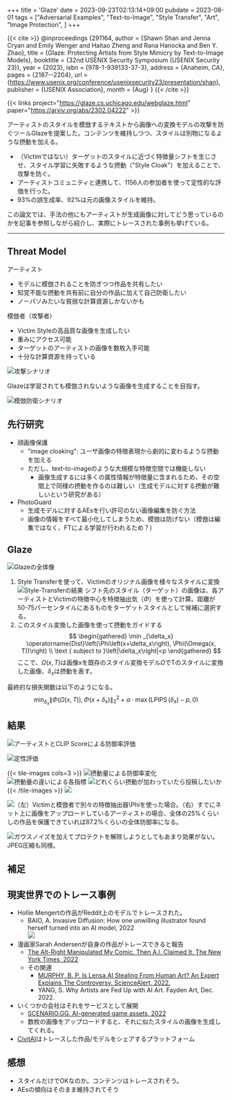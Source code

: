 +++
title = 'Glaze'
date = 2023-09-23T02:13:14+09:00
pubdate = 2023-08-01
tags = ["Adversarial Examples", "Text-to-Image", "Style Transfer", "Art", "Image Protection", ]
+++

{{< cite >}}
@inproceedings {291164,
author = {Shawn Shan and Jenna Cryan and Emily Wenger and Haitao Zheng and Rana Hanocka and Ben Y. Zhao},
title = {Glaze: Protecting Artists from Style Mimicry by Text-to-Image Models},
booktitle = {32nd USENIX Security Symposium (USENIX Security 23)},
year = {2023},
isbn = {978-1-939133-37-3},
address = {Anaheim, CA},
pages = {2187--2204},
url = {https://www.usenix.org/conference/usenixsecurity23/presentation/shan},
publisher = {USENIX Association},
month = {Aug}
}
{{< /cite >}}

{{< links project="https://glaze.cs.uchicago.edu/webglaze.html" paper="https://arxiv.org/abs/2302.04222" >}}

アーティストのスタイルを模倣するテキストから画像への変換モデルの攻撃を防ぐツールGlazeを提案した。コンテンツを維持しつつ、スタイルは別物になるような摂動を加える。
- （Victimではない）ターゲットのスタイルに近づく特徴量シフトを生じさせ、スタイル学習に失敗するような摂動（"Style Cloak"）を加えることで、攻撃を防ぐ。
- アーティストコミュニティと連携して、1156人の参加者を使って定性的な評価を行った。
- 93%の誤生成率、92%は元の画像スタイルを維持。

この論文では、手法の他にもアーティストが生成画像に対してどう思っているのかを記事を参照しながら紹介し、実際にトレースされた事例も挙げている。

-----

## Threat Model

アーティスト
- モデルに模倣されることを防ぎつつ作品を共有したい
- 知覚不能な摂動を共有前に自分の作品に加えて自己防衛したい
- ノーパソみたいな貧弱な計算資源しかないかも

模倣者（攻撃者）
- Victim Styleの高品質な画像を生成したい
- 重みにアクセス可能
- ターゲットのアーティストの画像を数枚入手可能
- 十分な計算資源を持っている

![攻撃シナリオ](image-2.png)

Glazeは学習されても模倣されないような画像を生成することを目指す。

![模倣防衛シナリオ](image-1.png)

## 先行研究

- 顔画像保護
  - "image cloaking": ユーザ画像の特徴表現から劇的に変わるような摂動を加える
  - ただし、text-to-imageのような大規模な特徴空間では機能しない
    - 画像生成するには多くの属性情報が特徴量に含まれるため、その空間上で同様の摂動を作るのは難しい（生成モデルに対する摂動が難しいという研究がある）
- PhotoGuard
  - 生成モデルに対するAEsを行い許可のない画像編集を防ぐ方法
  - 画像の情報をすべて最小化してしまうため、模倣は防げない（模倣は編集ではなく、FTによる学習が行われるため？）

## Glaze

![Glazeの全体像](image-3.png)

1. Style Transferを使って、Victimのオリジナル画像を様々なスタイルに変換<br>
    ![Style-Transferの結果](image-4.png)
    シフト先のスタイル（ターゲット）の画像は、各アーティストとVictimの特徴中心を特徴抽出気（$\Phi$）を使って計算。距離が50-75パーセンタイルにあるものをターゲットスタイルとして候補に選択する。
2. このスタイル変換した画像を使って摂動をガイドする<br>
    $$ \begin{gathered}
\min _{\delta_x} \operatorname{Dist}\left(\Phi\left(x+\delta_x\right), \Phi(\Omega(x, T))\right) \\
\text { subject to }\left|\delta_x\right|<p
\end{gathered} $$
    ここで、$\Omega (x, T)$は画像xを既存のスタイル変換モデル$\Omega$でTのスタイルに変換した画像、$\delta_x$は摂動を表す。

最終的な損失関数は以下のようになる。
$$ \min _{\delta_x}\left\|\Phi(\Omega(x, T)), \Phi\left(x+\delta_x\right)\right\|_2^2+\alpha \cdot \max \left(\operatorname{LPIPS}\left(\delta_x\right)-p, 0\right) $$

## 結果

![アーティストとCLIP Scoreによる防御率評価](image-6.png)

![定性評価](image-7.png)

{{< tile-images cols=3 >}}
![摂動量による防御率変化](image-8.png)
![摂動量の違いによる各指標](image-9.png)
![どれくらい摂動が加わっていたら投稿したいか](image-10.png)
{{< /tile-images >}}
![](image-11.png)

![（左）Victimと模倣者で別々の特徴抽出器$\Phi$を使った場合。（右）すでにネット上に画像をアップロードしているアーティストの場合、全体の25%くらいしの作品を保護できていれば87.2%くらいの全体防御率になる。](image-12.png)

![ガウスノイズを加えてプロテクトを解除しようとしてもあまり効果がない。JPEG圧縮も同様。](image-13.png)

## 補足

## 現実世界でのトレース事例

- Hollie Mengertの作品がReddit上のモデルでトレースされた。
  - BAIO, A. Invasive Diffusion: How one unwilling illustrator found herself turned into an AI model, 2022<br>
    ![](image.png)
- 漫画家Sarah Andersenが自身の作品がトレースできると報告
  - [The Alt-Right Manipulated My Comic. Then A.I. Claimed It. The New York Times, 2022](https://www.nytimes.com/2022/12/31/opinion/sarah-andersen-how-algorithim-took-my-work.html?smid=tw-nytopinion&smtyp=cur)
  - その関連
    - [MURPHY, B. P. Is Lensa AI Stealing From Human Art? An Expert Explains The Controversy. ScienceAlert, 2022.](https://www.sciencealert.com/is-lensa-ai-stealing-from-human-art-an-expert-explains-the-controversy)
    - YANG, S. Why Artists are Fed Up with AI Art. Fayden Art, Dec. 2022.
- いくつかの会社はそれをサービスとして展開
  - [SCENARIO.GG. AI-generated game assets, 2022](https://www.scenario.com/)
  - 数枚の画像をアップロードすると、それに似たスタイルの画像を生成してくれる。
- [CivitAI](https://civitai.com/)はトレースした作品/モデルをシェアするプラットフォーム


## 感想

- スタイルだけでOKなのか。コンテンツはトレースされそう。
- AEsの傾向はそのまま維持されてそう
